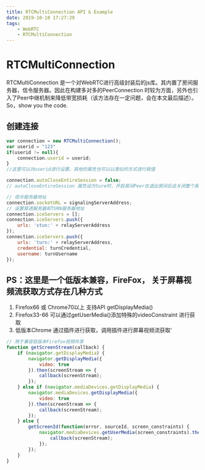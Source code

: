 ```yaml
---
title: RTCMultiConnection API & Example
date: 2019-10-18 17:27:29
tags:
    - WebRTC
    - RTCMultiConnection
---
```



# RTCMultiConnection
RTCMultiConnection 是一个对WebRTC进行高级封装后的js库。其内置了房间服务器，信令服务器。因此在构建多对多的PeerConnection 时较为方面，另外也引入了Peer中继机制来降低带宽损耗（该方法存在一定问题，会在本文最后描述）。So，show you the code.

## 创建连接
```js
var connection = new RTCMultiConnection();
var userid = "123"
if(userid != null){
    connection.userid = userid;
}
//这里可以对userid进行设置，其他的属性也可以以类似的方式进行赋值

connection.autoCloseEntireSession = false;
// autoCloseEntireSession 属性设为ture时，开启房间Peer在退出房间后会关闭整个房间，一般不建议设置为true，除非会议主持者确定会最后退出。

// 信令服务器地址
connection.socketURL = signalingServerAddress;
// 设置穿透服务器和TURN服务器地址
connection.iceServers = [];
connection.iceServers.push({
    urls: 'stun:' + relayServerAddress
});
connection.iceServers.push({
    urls: 'turn:' + relayServerAddress,
    credential: turnCredential,
    username: turnUsername
});
```

## PS：这里是一个低版本兼容，FireFox， 关于屏幕视频流获取方式存在几种方式
1. Firefox66 或 Chrome70以上 支持API getDisplayMedia()
2. Firefox33-66 可以通过getUserMedia()添加特殊的videoConstraint 进行获取
3. 低版本Chrome 通过插件进行获取，调用插件进行屏幕视频流获取‘
```js
// 用于兼容低版本Firefox视频共享
function getScreenStream(callback) {
    if (navigator.getDisplayMedia) {
        navigator.getDisplayMedia({
            video: true
        }).then(screenStream => {
            callback(screenStream);
        });
    } else if (navigator.mediaDevices.getDisplayMedia) {
        navigator.mediaDevices.getDisplayMedia({
            video: true
        }).then(screenStream => {
            callback(screenStream);
        });
    } else {
        getScreenId(function(error, sourceId, screen_constraints) {
            navigator.mediaDevices.getUserMedia(screen_constraints).then(function(screenStream) {
                callback(screenStream);
            });
        });
    }
}
```
